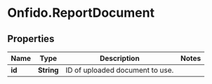 # Onfido.ReportDocument

## Properties
Name | Type | Description | Notes
------------ | ------------- | ------------- | -------------
**id** | **String** | ID of uploaded document to use. | 


